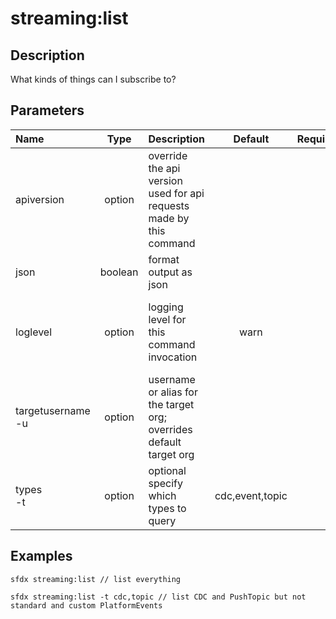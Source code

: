 <!-- This file has been generated with command 'sfdx hardis:doc:plugin:generate'. Please do not update it manually or it may be overwritten -->
# streaming:list

## Description

What kinds of things can I subscribe to?

## Parameters

|Name|Type|Description|Default|Required|Options|
|:---|:--:|:----------|:-----:|:------:|:-----:|
|apiversion|option|override the api version used for api requests made by this command||||
|json|boolean|format output as json||||
|loglevel|option|logging level for this command invocation|warn||trace<br/>debug<br/>info<br/>warn<br/>error<br/>fatal|
|targetusername<br/>-u|option|username or alias for the target org; overrides default target org||||
|types<br/>-t|option|optional specify which types to query|cdc,event,topic|||

## Examples

```shell
sfdx streaming:list // list everything
```

```shell
sfdx streaming:list -t cdc,topic // list CDC and PushTopic but not standard and custom PlatformEvents 
```


